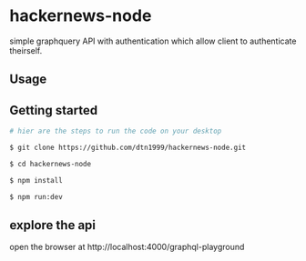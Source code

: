   # hackernews-node
simple graphquery API with authentication which allow client to authenticate theirself. 



 
## Usage

## Getting started

```bash
# hier are the steps to run the code on your desktop

$ git clone https://github.com/dtn1999/hackernews-node.git

$ cd hackernews-node

$ npm install

$ npm run:dev
```

## explore the api

open the browser at http://localhost:4000/graphql-playground
